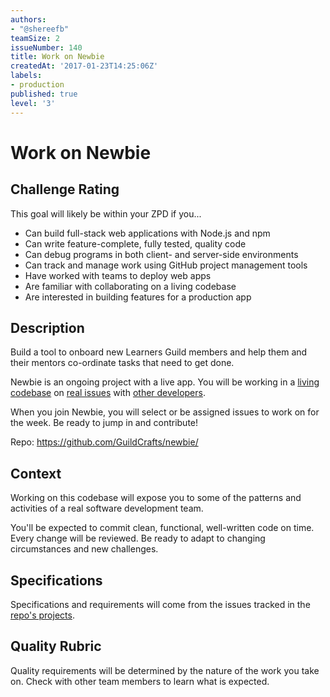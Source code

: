 ```yaml
---
authors:
- "@shereefb"
teamSize: 2
issueNumber: 140
title: Work on Newbie
createdAt: '2017-01-23T14:25:06Z'
labels:
- production
published: true
level: '3'
---
```


# Work on Newbie

## Challenge Rating

This goal will likely be within your ZPD if you...

- Can build full-stack web applications with Node.js and npm
- Can write feature-complete, fully tested, quality code
- Can debug programs in both client- and server-side environments
- Can track and manage work using GitHub project management tools
- Have worked with teams to deploy web apps
- Are familiar with collaborating on a living codebase
- Are interested in building features for a production app

## Description

Build a tool to onboard new Learners Guild members and help them and their mentors co-ordinate tasks that need to get done.

Newbie is an ongoing project with a live app. You will be working in a [living codebase](https://github.com/GuildCrafts/newbie/commits/master) on [real issues](https://github.com/GuildCrafts/newbie/issues) with [other developers](https://github.com/GuildCrafts/newbie/graphs/contributors).

When you join Newbie, you will select or be assigned issues to work on for the week. Be ready to jump in and contribute!

Repo: https://github.com/GuildCrafts/newbie/

## Context

Working on this codebase will expose you to some of the patterns and activities of a real software development team.

You'll be expected to commit clean, functional, well-written code on time. Every change will be reviewed. Be ready to adapt to changing circumstances and new challenges.

## Specifications

Specifications and requirements will come from the issues tracked in the [repo's projects](https://github.com/GuildCrafts/newbie/projects).

## Quality Rubric

Quality requirements will be determined by the nature of the work you take on. Check with other team members to learn what is expected.
